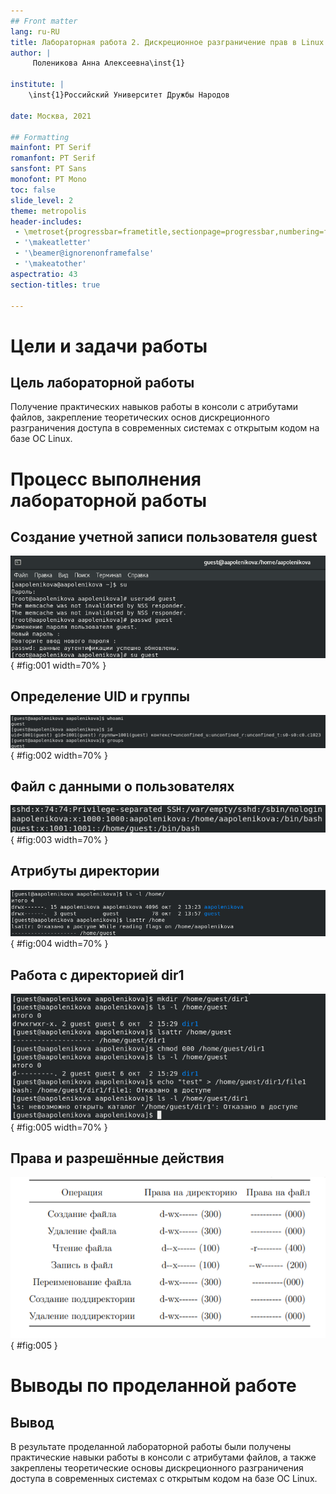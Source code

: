 ```yaml
---
## Front matter
lang: ru-RU
title: Лабораторная работа 2. Дискреционное разграничение прав в Linux. Основные атрибуты.
author: |
	 Поленикова Анна Алексеевна\inst{1}

institute: |
	\inst{1}Российский Университет Дружбы Народов

date: Москва, 2021

## Formatting
mainfont: PT Serif
romanfont: PT Serif
sansfont: PT Sans
monofont: PT Mono
toc: false
slide_level: 2
theme: metropolis
header-includes: 
 - \metroset{progressbar=frametitle,sectionpage=progressbar,numbering=fraction}
 - '\makeatletter'
 - '\beamer@ignorenonframefalse'
 - '\makeatother'
aspectratio: 43
section-titles: true

---
```


# Цели и задачи работы

## Цель лабораторной работы

Получение практических навыков работы в консоли с атрибутами файлов, закрепление теоретических основ дискреционного разграничения доступа в современных системах с открытым кодом на базе ОС Linux.

# Процесс выполнения лабораторной работы

## Создание учетной записи пользователя guest

![Создание учетной записи пользователя guest и вход](image/1.png){ #fig:001 width=70% }

## Определение UID и группы

![Информация о пользователе guest](image/2.png){ #fig:002 width=70% }

## Файл с данными о пользователях

![Содержимое файла /etc/passwd](image/3.png){ #fig:003 width=70% }

## Атрибуты директории

![Расширенные атрибуты](image/4.png){ #fig:004 width=70% }

## Работа с директорией dir1

![Работа с директорией dir1](image/5.png){ #fig:005 width=70% }

## Права и разрешённые действия

![Минимальные права для совершения операций](image/6.png){ #fig:005 }

# Выводы по проделанной работе

## Вывод

В результате проделанной лабораторной работы были получены практические навыки работы в консоли с атрибутами файлов, а также закреплены теоретические основы дискреционного разграничения доступа в современных системах с открытым кодом на базе ОС Linux.